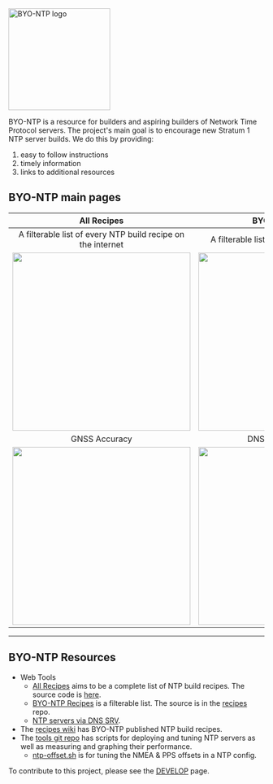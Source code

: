 <img src="https://byo-ntp.github.io/img/logo/BYO-NTP-logo.jpeg" alt="BYO-NTP logo" width="200"/>

BYO-NTP is a resource for builders and aspiring builders of Network Time Protocol servers. The project's main goal is to encourage new Stratum 1 NTP server builds. We do this by providing:

1. easy to follow instructions
2. timely information
3. links to additional resources

## BYO-NTP main pages

| All Recipes | BYO NTP Recipes |
| :---------: | :-------------: |
| A filterable list of every NTP build recipe on the internet | A filterable list of BYO NTP build recipes |
| <a href="https://byo-ntp.github.io"><img src="https://byo-ntp.github.io/img/wiki/all-recipes.png" width="350px"></a> | <a href="https://byo-ntp.github.io/byontp-recipes.html"><img src="https://byo-ntp.github.io/img/wiki/byo-ntp-recipes.png" width="350px"> |
| GNSS Accuracy | DNS SRV lookup tool |
| <a href="https://byo-ntp.github.io/accuracy.html"><img src="https://byo-ntp.github.io/img/wiki/accuracy.png" width="350px"></a> | <a href="https://byo-ntp.github.io/srv-lookup.html"><img src="https://byo-ntp.github.io/img/wiki/dns-srv-lookup.png" width="350px"></a> |

---

## BYO-NTP Resources

- Web Tools
  - [All Recipes](https://byo-ntp.github.io/) aims to be a complete list of NTP build recipes. The source code is [here](https://github.com/BYO-NTP/BYO-NTP.github.io).
  - [BYO-NTP Recipes](https://byo-ntp.github.io/byontp-recipes.html) is a filterable list. The source is in the [recipes](https://github.com/BYO-NTP/recipes) repo.
  - [NTP servers via DNS SRV](https://byo-ntp.github.io/srv-lookup.html).
- The [recipes wiki](https://github.com/BYO-NTP/recipes/wiki) has BYO-NTP published NTP build recipes.
- The [tools git repo](https://github.com/BYO-NTP/tools) has scripts for deploying and tuning NTP servers as well as measuring and graphing their performance.
  - [ntp-offset.sh](https://github.com/BYO-NTP/recipes/wiki/offset) is for tuning the NMEA & PPS offsets in a NTP config.

To contribute to this project, please see the [DEVELOP](https://github.com/BYO-NTP/recipes/blob/main/DEVELOP.md) page.
